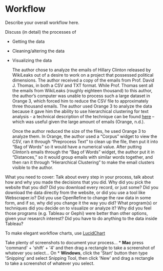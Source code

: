 # Workflow

Describe your overall workflow here.

Discuss (in detail) the processes of

* Getting the data
* Cleaning/altering the data
* Visualizing the data

	The author chose to analyze the emails of Hillary Clinton released by WikiLeaks out of a desire to work on a project that possessed political dimensions. The author received a copy of the emails from Prof. David J. Thomas, in both a CSV and TXT format. While Prof. Thomas sent all the emails from WikiLeaks (roughly eighteen thousand) to this author, the author’s computer was unable to process such a large dataset in Orange 3, which forced him to reduce the CSV file to approximately three thousand emails. The author used Orange 3 to analyze the data because it gave him the ability to use hierarchical clustering for text analysis - a technical description of the technique can be found [here](https://docs.orange.biolab.si/3/data-mining-library/reference/clustering.hierarchical.html) – which was useful given the large amount of emails (Orange, n.d.).  
	
	Once the author reduced the size of the files, he used Orange 3 to analyze them. In Orange, the author used a “Corpus” widget to view the CSV, ran it through “Preprocess Text” to clean up the file, then put it into “Bag of Words” so it would have a numerical value. After putting Clinton’s emails through the “Bag of Words” widget, the author put it in “Distances,” so it would group emails with similar words together, and then ran it through “Hierarchical Clustering” to make the email clusters visible to the author.


What you need to cover: Talk about every step in your process, talk about how and why you made the decisions that you did. Why did you pick the website that you did? Did you download every record, or just some? Did you download the data directly from the website, or did you use a tool like Webscraper.io? Did you use OpenRefine to change the raw data in some form, and if so, why did you change it the way you did? What program(s) or techniques did you decide on to visualize or analyze it? Why did you feel those programs (e.g. Tableau or Gephi) were better than other options, given your research interest? Did you have to do anything to the data inside Tableau?

To make elegant workflow charts, use [LucidChart](https://lucidchart.com)

Take plenty of screenshots to document your process...
    * **Mac** press 'command' + 'shift' + '4' and then drag a rectangle to take a screenshot of whatever you select... On
    * **Windows**, click the 'Start' button then type 'Snipping' and select Snipping Tool, then click 'New' and drag a rectangle to take a screenshot of whatever you select.
